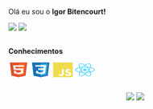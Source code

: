 Olá eu sou o **Igor Bitencourt!**
<div style="display: inline_block">
<a href = "mailto:bitencourt.igor@hotmail.com"><img src="https://img.shields.io/badge/-Hotmail-%23333?style=for-the-badge&logo=hotmail&logoColor=white" target="_blank"></a>
<a href="https://www.linkedin.com/in/igor-bitencourt-778bab16a" target="_blank"><img src="https://img.shields.io/badge/-LinkedIn-%230077B5?style=for-the-badge&logo=linkedin&logoColor=white" target="_blank"></a>
<div>

##

**Conhecimentos**
<div style="display: inline_block">
<img align="center" alt="Igor-HTML" height="30" width="40" src="https://raw.githubusercontent.com/devicons/devicon/master/icons/html5/html5-original.svg">
<img align="center" alt="Igor-CSS" height="30" width="40" src="https://raw.githubusercontent.com/devicons/devicon/master/icons/css3/css3-original.svg">
<img align="center" alt="Igor-Js" height="30" width="40" src="https://raw.githubusercontent.com/devicons/devicon/master/icons/javascript/javascript-plain.svg">
<img align="center" alt="Igor-React" height="30" width="40" src="https://raw.githubusercontent.com/devicons/devicon/master/icons/react/react-original.svg">
</div>

##

<div align="center">
<img height="180em" src="https://github-readme-stats.vercel.app/api?username=igorbitencourt&show_icons=true&theme=graywhite&include_all_commits=true&count_private=true"/>
<img height="180em" src="https://github-readme-stats.vercel.app/api/top-langs/?username=igorbitencourt&layout=compact&langs_count=7&theme=graywhite"/>
</div>
